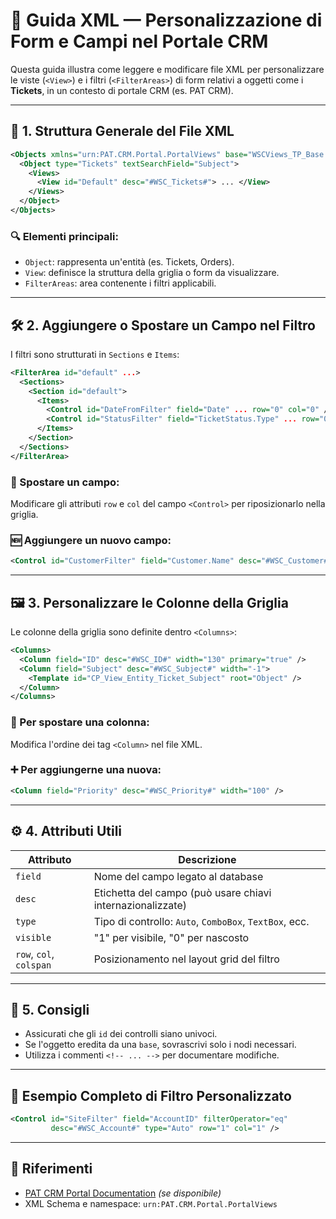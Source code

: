 
# 📘 Guida XML — Personalizzazione di Form e Campi nel Portale CRM

Questa guida illustra come leggere e modificare file XML per personalizzare le viste (`<View>`) e i filtri (`<FilterAreas>`) di form relativi a oggetti come i **Tickets**, in un contesto di portale CRM (es. PAT CRM).

---

## 📂 1. Struttura Generale del File XML

```xml
<Objects xmlns="urn:PAT.CRM.Portal.PortalViews" base="WSCViews_TP_Base.XML">
  <Object type="Tickets" textSearchField="Subject">
    <Views>
      <View id="Default" desc="#WSC_Tickets#"> ... </View>
    </Views>
  </Object>
</Objects>
```

### 🔍 Elementi principali:
- `Object`: rappresenta un'entità (es. Tickets, Orders).
- `View`: definisce la struttura della griglia o form da visualizzare.
- `FilterAreas`: area contenente i filtri applicabili.

---

## 🛠️ 2. Aggiungere o Spostare un Campo nel Filtro

I filtri sono strutturati in `Sections` e `Items`:

```xml
<FilterArea id="default" ...>
  <Sections>
    <Section id="default">
      <Items>
        <Control id="DateFromFilter" field="Date" ... row="0" col="0" />
        <Control id="StatusFilter" field="TicketStatus.Type" ... row="0" col="2" />
      </Items>
    </Section>
  </Sections>
</FilterArea>
```

### 🧩 Spostare un campo:
Modificare gli attributi `row` e `col` del campo `<Control>` per riposizionarlo nella griglia.

### 🆕 Aggiungere un nuovo campo:
```xml
<Control id="CustomerFilter" field="Customer.Name" desc="#WSC_Customer#" type="Auto" row="2" col="0" />
```

---

## 🖼️ 3. Personalizzare le Colonne della Griglia

Le colonne della griglia sono definite dentro `<Columns>`:

```xml
<Columns>
  <Column field="ID" desc="#WSC_ID#" width="130" primary="true" />
  <Column field="Subject" desc="#WSC_Subject#" width="-1">
    <Template id="CP_View_Entity_Ticket_Subject" root="Object" />
  </Column>
</Columns>
```

### 🔄 Per spostare una colonna:
Modifica l'ordine dei tag `<Column>` nel file XML.

### ➕ Per aggiungerne una nuova:
```xml
<Column field="Priority" desc="#WSC_Priority#" width="100" />
```

---

## ⚙️ 4. Attributi Utili

| Attributo | Descrizione |
|----------|-------------|
| `field` | Nome del campo legato al database |
| `desc` | Etichetta del campo (può usare chiavi internazionalizzate) |
| `type` | Tipo di controllo: `Auto`, `ComboBox`, `TextBox`, ecc. |
| `visible` | "1" per visibile, "0" per nascosto |
| `row`, `col`, `colspan` | Posizionamento nel layout grid del filtro |

---

## 🧪 5. Consigli

- Assicurati che gli `id` dei controlli siano univoci.
- Se l'oggetto eredita da una `base`, sovrascrivi solo i nodi necessari.
- Utilizza i commenti `<!-- ... -->` per documentare modifiche.

---

## 📁 Esempio Completo di Filtro Personalizzato

```xml
<Control id="SiteFilter" field="AccountID" filterOperator="eq"
         desc="#WSC_Account#" type="Auto" row="1" col="1" />
```

---

## 📎 Riferimenti

- [PAT CRM Portal Documentation](https://patcrm.docs.example) *(se disponibile)*
- XML Schema e namespace: `urn:PAT.CRM.Portal.PortalViews`
